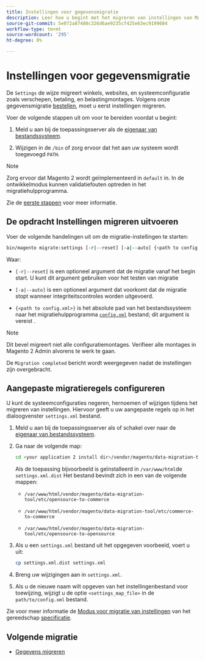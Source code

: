 ```yaml
---
title: Instellingen voor gegevensmigratie
description: Leer hoe u begint met het migreren van instellingen van Magento 1 naar Magento 2 met de opdracht [!DNL Data Migration Tool].
source-git-commit: 5e072a87480c326d6ae9235cf425e63ec9199684
workflow-type: tm+mt
source-wordcount: '295'
ht-degree: 0%

---
```



# Instellingen voor gegevensmigratie

De `Settings` de wijze migreert winkels, websites, en systeemconfiguratie zoals verschepen, betaling, en belastingmontages. Volgens onze gegevensmigratie [bestellen](overview.md#migration-order), moet u eerst instellingen migreren.

Voer de volgende stappen uit om voor te bereiden voordat u begint:

1. Meld u aan bij de toepassingsserver als de [eigenaar van bestandssysteem](../../../installation/prerequisites/file-system/overview.md).

1. Wijzigen in de `/bin` of zorg ervoor dat het aan uw systeem wordt toegevoegd `PATH`.

>[!NOTE]
>
>Zorg ervoor dat Magento 2 wordt geïmplementeerd in `default` in. In de ontwikkelmodus kunnen validatiefouten optreden in het migratiehulpprogramma.


Zie de [eerste stappen](overview.md#first-steps) voor meer informatie.

## De opdracht Instellingen migreren uitvoeren

Voer de volgende handelingen uit om de migratie-instellingen te starten:

```bash
bin/magento migrate:settings [-r|--reset] [-a|--auto] {<path to config.xml>}
```

Waar:

* `[-r|--reset]` is een optioneel argument dat de migratie vanaf het begin start. U kunt dit argument gebruiken voor het testen van migratie

* `[-a|--auto]` is een optioneel argument dat voorkomt dat de migratie stopt wanneer integriteitscontroles worden uitgevoerd.

* `{<path to config.xml>}` is het absolute pad van het bestandssysteem naar het migratiehulpprogramma [`config.xml`](../configure.md#configure-migration-in-vendor-folder) bestand; dit argument is vereist .

>[!NOTE]
>
>Dit bevel migreert niet alle configuratiemontages. Verifieer alle montages in Magento 2 Admin alvorens te werk te gaan.


De `Migration completed` bericht wordt weergegeven nadat de instellingen zijn overgebracht.

## Aangepaste migratieregels configureren

U kunt de systeemconfiguraties negeren, hernoemen of wijzigen tijdens het migreren van instellingen. Hiervoor geeft u uw aangepaste regels op in het dialoogvenster `settings.xml` bestand.

1. Meld u aan bij de toepassingsserver als of schakel over naar de [eigenaar van bestandssysteem](../../../installation/prerequisites/file-system/overview.md).

1. Ga naar de volgende map:

   ```bash
   cd <your application 2 install dir>/vendor/magento/data-migration-tool/etc/<edition-to-edition>
   ```

   Als de toepassing bijvoorbeeld is geïnstalleerd in `/var/www/html`de `settings.xml.dist` Het bestand bevindt zich in een van de volgende mappen:

   * `/var/www/html/vendor/magento/data-migration-tool/etc/opensource-to-commerce`

   * `/var/www/html/vendor/magento/data-migration-tool/etc/commerce-to-commerce`

   * `/var/www/html/vendor/magento/data-migration-tool/etc/opensource-to-opensource`

1. Als u een `settings.xml` bestand uit het opgegeven voorbeeld, voert u uit:

   ```bash
   cp settings.xml.dist settings.xml
   ```

1. Breng uw wijzigingen aan in `settings.xml`.

1. Als u de nieuwe naam wilt opgeven van het instellingenbestand voor toewijzing, wijzigt u de optie `<settings_map_file>` in de `path/to/config.xml` bestand.

Zie voor meer informatie de [Modus voor migratie van instellingen](../technical-specification.md#settings-migration-mode) van het gereedschap [specificatie](../technical-specification.md).

## Volgende migratie

* [Gegevens migreren](data.md)
